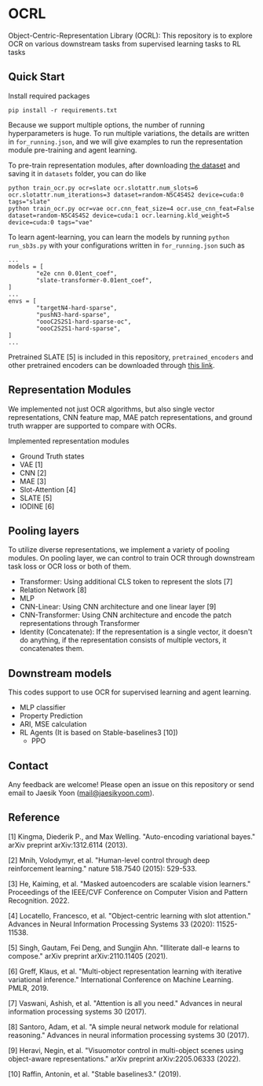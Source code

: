 # OCRL
Object-Centric-Representation Library (OCRL): This repository is to explore OCR on various downstream tasks from supervised learning tasks to RL tasks

## Quick Start
Install required packages
```
pip install -r requirements.txt
```

Because we support multiple options, the number of running hyperparameters is huge. To run multiple variations, the details are written in `for_running.json`, and we will give examples to run the representation module pre-training and agent learning.

To pre-train representation modules, after downloading [the dataset](https://www.dropbox.com/sh/hr3hg73ybrraftm/AAAog0bSEJwPOz75_gkbGzbfa?dl=0) and saving it in `datasets` folder, you can do like
```
python train_ocr.py ocr=slate ocr.slotattr.num_slots=6 ocr.slotattr.num_iterations=3 dataset=random-N5C4S4S2 device=cuda:0 tags="slate"
python train_ocr.py ocr=vae ocr.cnn_feat_size=4 ocr.use_cnn_feat=False dataset=random-N5C4S4S2 device=cuda:1 ocr.learning.kld_weight=5 device=cuda:0 tags="vae"
```

To learn agent-learning, you can learn the models by running `python run_sb3s.py` with your configurations written in `for_running.json` such as
```
...
models = [
        "e2e cnn 0.01ent_coef",
        "slate-transformer-0.01ent_coef",
]
...
envs = [
        "targetN4-hard-sparse",
        "pushN3-hard-sparse",
        "oooC2S2S1-hard-sparse-oc",
        "oooC2S2S1-hard-sparse",
]
...
```
Pretrained SLATE [5] is included in this repository, `pretrained_encoders` and other pretrained encoders can be downloaded through [this link](https://www.dropbox.com/sh/hr3hg73ybrraftm/AAAog0bSEJwPOz75_gkbGzbfa?dl=0).

## Representation Modules
We implemented not just OCR algorithms, but also single vector representations, CNN feature map, MAE patch representations, and ground truth wrapper are supported to compare with OCRs.

Implemented representation modules
- Ground Truth states
- VAE [1]
- CNN [2]
- MAE [3]
- Slot-Attention [4]
- SLATE [5]
- IODINE [6]

## Pooling layers
To utilize diverse representations, we implement a variety of pooling modules. On pooling layer, we can control to train OCR through downstream task loss or OCR loss or both of them.

- Transformer: Using additional CLS token to represent the slots [7]
- Relation Network [8]
- MLP
- CNN-Linear: Using CNN architecture and one linear layer [9]
- CNN-Transformer: Using CNN architecture and encode the patch representations through Transformer
- Identity (Concatenate): If the representation is a single vector, it doesn't do anything, if the representation consists of multiple vectors, it concatenates them.

## Downstream models
This codes support to use OCR for supervised learning and agent learning.

- MLP classifier
- Property Prediction
- ARI, MSE calculation
- RL Agents (It is based on Stable-baselines3 [10])
    - PPO

## Contact
Any feedback are welcome! Please open an issue on this repository or send email to Jaesik Yoon (mail@jaesikyoon.com).

## Reference

[1] Kingma, Diederik P., and Max Welling. "Auto-encoding variational bayes." arXiv preprint arXiv:1312.6114 (2013).

[2] Mnih, Volodymyr, et al. "Human-level control through deep reinforcement learning." nature 518.7540 (2015): 529-533.

[3] He, Kaiming, et al. "Masked autoencoders are scalable vision learners." Proceedings of the IEEE/CVF Conference on Computer Vision and Pattern Recognition. 2022.

[4] Locatello, Francesco, et al. "Object-centric learning with slot attention." Advances in Neural Information Processing Systems 33 (2020): 11525-11538.

[5] Singh, Gautam, Fei Deng, and Sungjin Ahn. "Illiterate dall-e learns to compose." arXiv preprint arXiv:2110.11405 (2021).

[6] Greff, Klaus, et al. "Multi-object representation learning with iterative variational inference." International Conference on Machine Learning. PMLR, 2019.

[7] Vaswani, Ashish, et al. "Attention is all you need." Advances in neural information processing systems 30 (2017).

[8] Santoro, Adam, et al. "A simple neural network module for relational reasoning." Advances in neural information processing systems 30 (2017).

[9] Heravi, Negin, et al. "Visuomotor control in multi-object scenes using object-aware representations." arXiv preprint arXiv:2205.06333 (2022).

[10] Raffin, Antonin, et al. "Stable baselines3." (2019).
